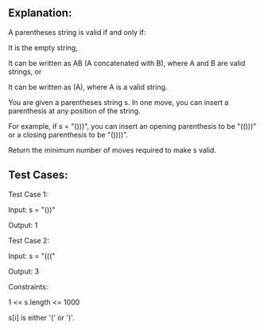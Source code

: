 ## Explanation:

A parentheses string is valid if and only if:

It is the empty string,

It can be written as AB (A concatenated with B), where A and B are valid strings, or

It can be written as (A), where A is a valid string.

You are given a parentheses string s. In one move, you can insert a parenthesis at any position of the string.

For example, if s = "()))", you can insert an opening parenthesis to be "(()))" or a closing parenthesis to be "())))".

Return the minimum number of moves required to make s valid.

 
## Test Cases:

Test Case 1:

Input: s = "())"

Output: 1


Test Case 2:

Input: s = "((("

Output: 3

 
Constraints:

1 <= s.length <= 1000

s[i] is either '(' or ')'.
